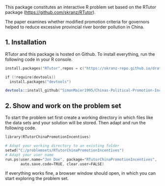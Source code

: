 This package constitutes an interactive R problem set based on the RTutor package (https://github.com/skranz/RTutor). 

The paper examines whether modified promotion criteria for governors helped to reduce excessive provincial river border pollution in China.

## 1. Installation

RTutor and this package is hosted on Github. To install everything, run the following code in your R console.
```s
install.packages("RTutor",repos = c("https://skranz-repo.github.io/drat/",getOption("repos")))

if (!require(devtools))
  install.packages("devtools")

devtools::install_github("SimonMaier1995/Chinas-Political-Promotion-Incentives")
```

## 2. Show and work on the problem set
To start the problem set first create a working directory in which files like the data sets and your solution will be stored. Then adapt and run the following code.
```s
library(RTutorChinaPromotionIncentives)

# Adapt your working directory to an existing folder
setwd("C:/problemsets/RTutorChinaPromotionIncentives")
# Adapt your user name
run.ps(user.name="Jon Doe", package="RTutorChinaPromotionIncentives",
       auto.save.code=TRUE, clear.user=FALSE)
```
If everything works fine, a browser window should open, in which you can start exploring the problem set.
